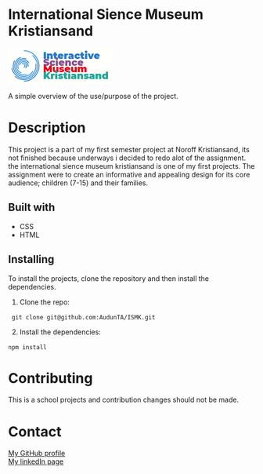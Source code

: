 # International Sience Museum Kristiansand 

![The ISMK Logo](https://github.com/AudunTA/ISMK/blob/master/images/logo.png "Logo")

A simple overview of the use/purpose of the project.

# Description
This project is a part of my first semester project at Noroff Kristiansand, its not finished because underways i decided to redo alot of the assignment.
the international sience museum kristiansand is one of my first projects. The assignment were to create an informative and appealing design for its core audience; children (7-15)
and their families.

## Built with

* CSS
* HTML



## Installing

To install the projects, clone the repository and then install the dependencies.

1. Clone the repo:
 ```
  git clone git@github.com:AudunTA/ISMK.git
 ```
2. Install the dependencies:
```
npm install
```

# Contributing
This is a school projects and contribution changes should not be made.


# Contact

[My GitHub profile](https://github.com/AudunTA) <br />
[My linkedIn page](https://www.linkedin.com/in/audun-thompson-anderssen-79b3b3222/)



